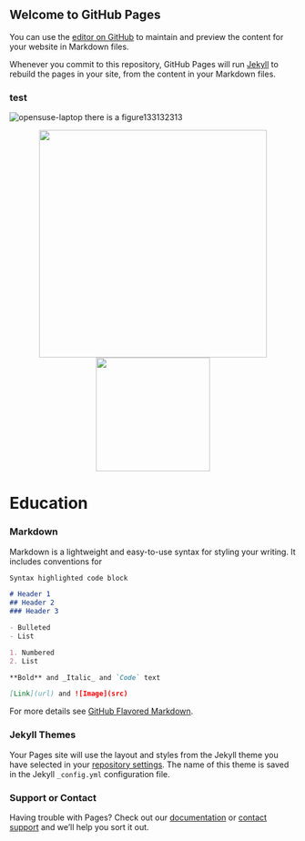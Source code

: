## Welcome to GitHub Pages

You can use the [editor on GitHub](https://github.com/Minzhao1995/Minzhao1995.github.io/edit/master/index.md) to maintain and preview the content for your website in Markdown files.

Whenever you commit to this repository, GitHub Pages will run [Jekyll](https://jekyllrb.com/) to rebuild the pages in your site, from the content in your Markdown files.

### test

![opensuse-laptop](https://www.opensuse.org/build/images/opensuse-laptop.gif)
there is a figure133132313

<center class="half">
    <img src="https://minzhao1995.github.io/figures/hongqi.png" width="400"/><img src="https://www.opensuse.org/build/images/opensuse-laptop.gif" width="200"/>
</center>


# Education 

### Markdown

Markdown is a lightweight and easy-to-use syntax for styling your writing. It includes conventions for

```markdown
Syntax highlighted code block

# Header 1
## Header 2
### Header 3

- Bulleted
- List

1. Numbered
2. List

**Bold** and _Italic_ and `Code` text

[Link](url) and ![Image](src)
```

For more details see [GitHub Flavored Markdown](https://guides.github.com/features/mastering-markdown/).

### Jekyll Themes

Your Pages site will use the layout and styles from the Jekyll theme you have selected in your [repository settings](https://github.com/Minzhao1995/Minzhao1995.github.io/settings). The name of this theme is saved in the Jekyll `_config.yml` configuration file.

### Support or Contact

Having trouble with Pages? Check out our [documentation](https://help.github.com/categories/github-pages-basics/) or [contact support](https://github.com/contact) and we’ll help you sort it out.
